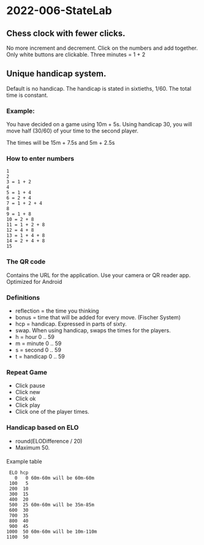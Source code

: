 # 2022-006-StateLab

## Chess clock with fewer clicks.
No more increment and decrement. 
Click on the numbers and add together.
Only white buttons are clickable.
Three minutes = 1 + 2

## Unique handicap system.
Default is no handicap.
The handicap is stated in sixtieths, 1/60.
The total time is constant.

### Example:
You have decided on a game using 10m + 5s.
Using handicap 30, you will move half (30/60) of your time to the second player.

The times will be 15m + 7.5s and 5m + 2.5s

### How to enter numbers
```
1
2
3 = 1 + 2
4
5 = 1 + 4
6 = 2 + 4
7 = 1 + 2 + 4
8
9 = 1 + 8
10 = 2 + 8
11 = 1 + 2 + 8
12 = 4 + 8
13 = 1 + 4 + 8
14 = 2 + 4 + 8
15
```

### The QR code
Contains the URL for the application.
Use your camera or QR reader app.
Optimized for Android

### Definitions
* reflection = the time you thinking
* bonus = time that will be added for every move. (Fischer System)
* hcp = handicap. Expressed in parts of sixty.
* swap. When using handicap, swaps the times for the players.
* h = hour 0 .. 59
* m = minute 0 .. 59
* s = second 0 .. 59
* t = handicap 0 .. 59

### Repeat Game
* Click pause
* Click new
* Click ok
* Click play
* Click one of the player times.

### Handicap based on ELO

* round(ELODifference / 20)
* Maximum 50.
####
Example table
```
 ELO hcp
   0   0 60m-60m will be 60m-60m
 100   5
 200  10
 300  15
 400  20
 500  25 60m-60m will be 35m-85m
 600  30
 700  35
 800  40
 900  45
1000  50 60m-60m will be 10m-110m
1100  50 
```
